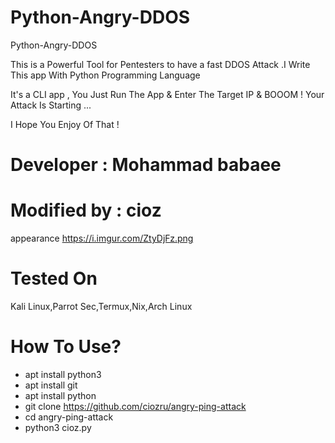 # Python-Angry-DDOS

Python-Angry-DDOS

This is a Powerful Tool for Pentesters to have a fast DDOS Attack .I Write This app With Python Programming Language

It's a CLI app , You Just Run The App & Enter The Target IP & BOOOM ! Your Attack Is Starting ...

I Hope You Enjoy Of That !

# Developer : Mohammad babaee
# Modified by : cioz
appearance
https://i.imgur.com/ZtyDjFz.png

# Tested On
Kali Linux,Parrot Sec,Termux,Nix,Arch Linux

# How To Use? 
- apt install python3
- apt install git
- apt install python 
- git clone https://github.com/ciozru/angry-ping-attack
- cd angry-ping-attack
- python3 cioz.py
